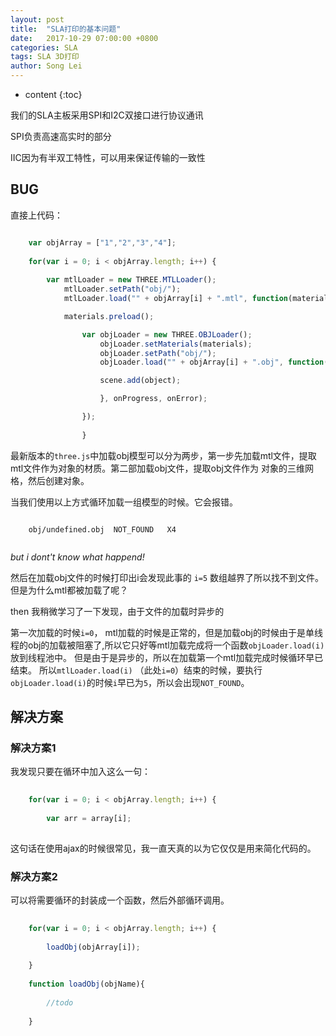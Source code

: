 ```yaml
---
layout: post
title:  "SLA打印的基本问题"
date:   2017-10-29 07:00:00 +0800
categories: SLA
tags: SLA 3D打印 
author: Song Lei
---
```


* content
{:toc}

我们的SLA主板采用SPI和I2C双接口进行协议通讯

SPI负责高速高实时的部分

IIC因为有半双工特性，可以用来保证传输的一致性

## BUG

直接上代码：

```js

    var objArray = ["1","2","3","4"];
    
    for(var i = 0; i < objArray.length; i++) {
        
        var mtlLoader = new THREE.MTLLoader();
			mtlLoader.setPath("obj/");
			mtlLoader.load("" + objArray[i] + ".mtl", function(materials) {

			materials.preload();

				var objLoader = new THREE.OBJLoader();
					objLoader.setMaterials(materials);
					objLoader.setPath("obj/");
					objLoader.load("" + objArray[i] + ".obj", function(object) {

				    scene.add(object);

					}, onProgress, onError);

				});
         
				}
```

最新版本的`three.js`中加载obj模型可以分为两步，第一步先加载mtl文件，提取mtl文件作为对象的材质。第二部加载obj文件，提取obj文件作为
对象的三维网格，然后创建对象。

当我们使用以上方式循环加载一组模型的时候。它会报错。

```
   
    obj/undefined.obj  NOT_FOUND   X4
   
```

*but i dont't know what happend!*

然后在加载obj文件的时候打印出i会发现此事的 `i=5` 数组越界了所以找不到文件。但是为什么mtl都被加载了呢？

then 我稍微学习了一下发现，由于文件的加载时异步的

第一次加载的时候`i=0`， mtl加载的时候是正常的，但是加载obj的时候由于是单线程的obj的加载被阻塞了,所以它只好等mtl加载完成将一个函数`objLoader.load(i)`放到线程池中。
但是由于是异步的，所以在加载第一个mtl加载完成时候循环早已结束。
所以`mtlLoader.load(i)` （此处`i=0`）结束的时候，要执行`objLoader.load(i)`的时候`i`早已为`5`，所以会出现`NOT_FOUND`。

## 解决方案

### 解决方案1

我发现只要在循环中加入这么一句：

```js
   
    for(var i = 0; i < objArray.length; i++) {
        
        var arr = array[i];
   
```

这句话在使用ajax的时候很常见，我一直天真的以为它仅仅是用来简化代码的。

### 解决方案2

可以将需要循环的封装成一个函数，然后外部循环调用。

```js
   
    for(var i = 0; i < objArray.length; i++) {
    
        loadObj(objArray[i]);
         
    }
    
    function loadObj(objName){
        
        //todo
       
    }
   
```

